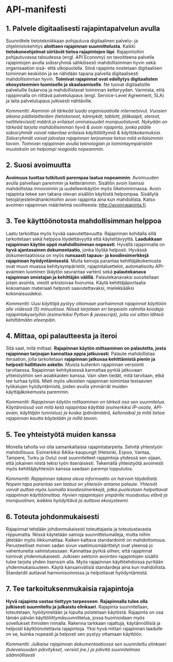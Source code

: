 # API-manifesti


## 1. Palvele digitaalisesti rajapintapalvelun avulla

Suunnittele tietotekniikkaan pohjautuva digitaalinen palvelu- ja ohjelmistokehitys **aloittaen rajapinnan suunnittelusta**. Kaikki **tietokoneohjelmat siirtävät tietoa rajapintojen läpi**. Rajapintoihin pohjautuvassa taloudessa (engl. API Economy) on tavoitteena palvella rajapintojen avulla sidosryhmiä sähköisesti mahdollisimman hyvin sekä organisaation sisä- että ulkopuolella. Siinä rajapinta nostetaan digitaalisen toiminnan keskiöön ja se nähdään tapana palvella digitaalisesti mahdollisimman hyvin. **Toimivat rajapinnat ovat edellytys digitaalisten ekosysteemien luomiselle ja skaalaamiselle**. Ne tuovat digitaalisille palveluille lisäarvoa ja mahdollistavat toiminnan ketteryyden. Varmista, että rajapinnalla on riittävä palvelulupaus (engl. Service-Level Agreement, SLA) ja laita palvelulupaus julkisesti nähtäville.

*Kommentti: Aiemmin oli tärkeää luoda organisaatiolle internetsivut. Vuosien aikana päätelaitteiden (tietokoneet, kännykät, tabletit, jääkaapit, stereot, nettitelevisiot) määrä ja erilaiset ominaisuudet monipuolistuvat. Nykyään on tärkeää tarjota mahdollisimman hyvä & avoin rajapinta, jonka päälle sidosryhmät voivat rakentaa erilaisia käyttöliittymiä & käyttökokemuksia. Sidosryhmät voivat jalostaa rajapinnan tarjoamaa tietoa mitä erilaisimmin tavoin. Toimivan rajapinnan avulla teknologian ja toimintaympäristön muutoksiin on helpompi reagoida nopeammin.*


## 2. Suosi avoimuutta

**Avoimuus tuottaa tutkitusti parempaa laatua nopeammin**. Avoimuuden avulla palvellaan paremmin ja  ketterämmin. Sisällön avoin lisenssi mahdollistaa innovoinnin ja uudelleenkäytön myös liiketoiminnassa. Avoin rajapinta tekee sen takana olevan sisällön käytöstä helpompaa. Sisällytä tietojärjestelmähankintoihin avoin rajapinta aina kun mahdollista. Katso avoimen rajapinnan määritelmä osoitteesta: http://avoinrajapinta.fi.


## 3. Tee käyttöönotosta mahdollisimman helppoa

Laatu tarkoittaa myös hyvää saavutettavuutta. Rajapinnan kohdalla sillä tarkoitetaan sekä helppoa löydettävyyttä että käytettävyyttä. **Laadukkaan rajapinnan käytön oppii mahdollisimman nopeasti**. Hyvällä rajapinnalla on **hyvä ajantasainen dokumentaatio**, jonka löytää helposti. Hyvässä dokumentaatiossa on myös **runsaasti tapaus- ja koodiesimerkkejä rajapinnan hyödyntämisestä**. Muita keinoja parantaa kehittäjäkokemusta ovat muun muassa kehitysympäristöt, rajapintaluettelot, automatisoitu API-avaimien luominen (käytön seurantaa varten) sekä **palautekanava rajapinnan omistajan ja kehittäjän välillä**. Palautekanavaksi suositellaan jotain avointa, viestit arkistoivaa foorumia. Käytä kehittäjäportaalia kokoamaan materiaali helposti saavutettavaksi, mielekkääksi kokonaisuudeksi.

*Kommentti: Uusi käyttäjä pystyy ottamaan parhaimmat rajapinnat käyttöön alle viidessä (5) minuutissa. Niissä tarjotaan eri tarpeisiin valmiita koodeja rajapintakyselyihin (esimerkiksi Python & javascript), joita voi sitten lähteä kehittämään eteenpäin.*

## 4. Mittaa, opi palautteesta ja iteroi

Sitä saat, mitä mittaat. **Rajapinnan käytön mittaaminen on palautetta, josta rajapinnan tarjoajan kannattaa oppia jatkuvasti**. Palaute mahdollistaa iteraation, jolla tarkoitetaan **rajapinnan jatkuvaa kehittämistä pienin ja helposti hallittavin askelin**. Muista kuitenkin rajapinnan versiointi tarvitaessa. Rajapinnan kehityksessä kannattaa pyrkiä jatkuvaan yhteistyöhön sen asiakkaiden kanssa. Vain siten tiedät, mitä tarvitaan, etkä tee turhaa työtä. Mieti myös ulkoisten rajapinnan toimintaa testaavien työkalujen hyödyntämistä, joiden avulla ymmärrät muiden käyttäjäkokemusta paremmin.

*Kommentti: Rajapinnan käytön mittaaminen on tärkeä osa sen suunnitelua. Käytännössä voit mitä ketä rajapintaa käyttää (esimerkiksi IP-osoite, API-avain, käyttäjän tunnistus) ja koska (päivämäärä, kellonaika) ja mitä tietoa rajapinnan kautta käytetään ja millä tavoin.*

## 5. Tee yhteistyötä muiden kanssa
Monella taholla voi olla samankaltaisia rajapintatarpeita. Selvitä yhteistyön mahdollisuus. Esimerkiksi 6Aika-kaupungit (Helsinki, Espoo, Vantaa, Tampere, Turku ja Oulu) ovat suunnitelleet rajapintoja yhdessä sen sijaan, että jokainen niistä tekisi työn itsenäisesti. Tekemällä yhteistyötä avoimesti myös kehittäjäyhteisön kanssa saadaan parempi lopputulos.

*Kommentti: Rajapinnan takana oleva informaatio on harvoin täydellistä. Nopein tapa parantaa sen laatua on yhteisön antama palaute. Yhteisöt voivat auttaa myös luomalla koodiesimerkkejä, jotka puolestaan helpottavat rajapinnan käyttöönottoa. Hyvien rajapintojen ympärille muodostuu elävä ja monipuolinen, kaikkia hyödyttävä ja auttava ekosysteemi.*


## 6. Toteuta johdonmukaisesti

Rajapinnat tehdään johdonmukaisesti toteuttajasta ja toteutustavasta riippumatta. Niissä käytetään samoja suunnittelumalleja, mutta niihin jätetään myös liikkumatilaa. Kaiken kattava standardointi on mahdottomuus. Perusteelliset monen sadan sivun vaatimusmäärittelyt ovat yleensä jo vahentuneita valmistuessaan. Kannattaa pyrkiä siihen, että rajapinnat toimivat yhdenmukaisesti. Julkisen sektorin avointen rajapintojen sisältö tulee tarjota yhden lisenssin alla. Myös rajapinnan käyttöehdoissa pyritään yhdenmukaisuuteen. Käytä kansainvälisiä standardeja aina kun mahdollista. Standardit auttavat harmonisoinnissa ja helpottavat hyödyntämistä.


## 7. Tee tarkoituksenmukaisia rajapintoja

**Hyvä rajapinta vastaa tiettyyn tarpeeseen**. **Rajapinnalla tulee olla julkisesti suunniteltu ja julkaistu elinkaari**. Rajapinta suunnitellaan, toteutetaan, hyödynnetään ja lopulta poistetaan käytöstä. Rajapinta on osa tämän päivän käyttöliittymäsuunnittelua, jossa huomioidaan myös sovellukset ihmisten rinnalla. Rakenna tarkkaan rajattuja, käytännöllisiä ja helposti käyttöönotettavia rajapintoja. Yksi hyvä mittari rajapinnan laadulle on se, kuinka nopeasti ja helposti sen pystyy ottamaan käyttöön.

*Kommentti: Julkaise rajapinnan dokumentaatiossa sen suunniteltu elinkaari (tulevaisuuden päivitykset, versiot jne.) ja päivitä suunnitelmaa säännöllisesti*
